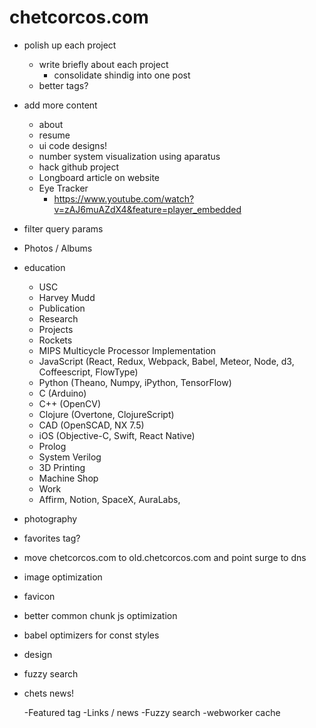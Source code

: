 # chetcorcos.com

- polish up each project
	- write briefly about each project
		- consolidate shindig into one post
	- better tags?

- add more content
	- about
	- resume
	- ui code designs!
	- number system visualization using aparatus
	- hack github project
	- Longboard article on website
	- Eye Tracker
		- https://www.youtube.com/watch?v=zAJ6muAZdX4&feature=player_embedded


<template name="microps">
	<h2 align="center">Microproccessor Design and Application (E155)</br>One-Handed Keyboard</h2>
	<h4 align="center">Fall 2011</h4>

	<div align="middle">
		<image src="/microps/microps-1.jpg" width="700" style="padding:1%;">
	</div>

	<p>
		My junior year at Harvey Mudd, I took a class called Microprocessor Design and Application. This class follows a digital electronics course where we design and implement a MIPS multicycle processor in System Verilog and implement it on an FPGA. In this course, we assemble a board with a PIC32 microcontroller and an Altera Vertex 2 FPGA. In this class, we learn various things from time-multiplexing displays, bluetooth serial communication, displaying to a CRT display through an FPGA, and controlling a mouse on screen. This class culminates with a paired final project. Max Gonzalez and I decided to develop a one-handed keyboard.
	</p>

	<div class="row images" align="middle">
		<image src="/microps/microps-2.jpg" width="300">
		<image src="/microps/microps-4.jpg" width="540">
	</div>

	<p>
		The keyboard was assembled with unnecessarily large arcade buttons. However, they were cheap and easy to find. The microcontroller would poll the buttons to figure out what keys had been pressed or are being held down. It would then compute the letters for the keyboard helper and send that information to the FPGA through a UART. The FPGA then looks up the bits for each character in a lookup table and displays them in a custom build word processor on a CRT display. Check out the video for more information
	</p>

	<div class="row images" align="middle">
	<iframe width="640" height="480" src="http://www.youtube.com/embed/23V3UcKeFqk" frameborder="0" allowfullscreen></iframe>
	</div>

	<p>
		I made another prototype the following winter break. This time, I implemented it on an Arduino R3 and send commands to a computer through USB. With the difficulties involved in finding nice buttons, I decided to go with capacitive touch sensors as well. I included added fucntionality for using keyboard arrows, applying Shift, etc.
	</p>

	<div class="row images" align="middle">
		<image src="/microps/microps-v2.jpg" width="700">
	</div>
</template>

<template name="opencv">
	<h2 align="center">OpenCV Eye Feature Tracker</h2>
	<h4 align="center">Spring 2012</h4>

	<p>
		I wanted to learn how to use the open source computer vision library, OpenCV, so a friend, Garrett Menghini, and I set out to learn it ourselves for a computer science seminar class. We documented out work on a Google <a href="https://sites.google.com/site/learningopencv1/">site</a> as well and all of our code is available. The other great thing about this site, is we include instructions on how to install and use OpenCV on a Mac which is really a pain. It took us a week or two to figure it out.
	</p>
	<p>
		For more information, check out our Google site: <a href="https://sites.google.com/site/learningopencv1/">https://sites.google.com/site/learningopencv1/</a></br>
	</p>

	<div class="row images" align="middle">
	<iframe width="420" height="315" src="http://www.youtube.com/embed/LHfUeyxhgvk" frameborder="0" allowfullscreen></iframe>
	<iframe width="420" height="315" src="http://www.youtube.com/embed/zAJ6muAZdX4" frameborder="0" allowfullscreen></iframe>
	</div>
</template>



<template name="speedtest">
	<h2 align="center">Internet Speed Tester</h2>
	<h4 align="center">Fall 2013</h4>

	<p>
		Have you ever realized that your internet speed isn't as fast as your are paying for? Well I thought so. So I wrote a little program to run on my Raspberry Pi to test the internet speed once every hour and log it to a text file. This way, when I get my internet bill, I can verify that I am getting the internet speeds I am paying for. Here's the result:
	</p>

	<div class="row images" align="middle">
		<image src="/internetSpeed.png" width="800" style="padding:1%;">
	</div>

	<p>
		Hey, I should get 9.69% off my internet bill! I'm calling Time Warner...
	</p>

	<p>
		Anyways, the code is all public online <a href="https://github.com/ccorcos/InternetSpeedLog">here</a>.
	</p>

</template>

<template name="5cmenu">
	<h2 align="center">5C Menu iPhone App</h2>
	<h4 align="center">Spring 2012</h4>

	<div class="row images" align="middle">
		<image src="/5cmenu/mudd.jpg" width="200" style="padding:1%;">
		<image src="/5cmenu/scripps.jpg" width="200" style="padding:1%;">
		<image src="/5cmenu/pitzer.jpg" width="200" style="padding:1%;">
		<image src="/5cmenu/cmc.jpg" width="200" style="padding:1%;">
		<image src="/5cmenu/pomona.jpg" width="200" style="padding:1%;">
	</div>

	<p>
		At the Claremont Colleges, pretty much everyone eats at the dining halls all four years. My freshman year, I had the idea of putting creating an iPhone app with the dining hall menus on it. That summer, I tried and failed. In fact, the following summer I tried and failed yet again. Then, my junior year at HMC, I started to figure it out. Objective-C and its incredibly object-orientated nature was totally foreign to me. At this point, I had only taken an introductory computer science course.

	</p>
	<p>
		The way I implemented this was app was using Google App Engine (GAE) to run a python script that parses the dining hall menus periodically and posts XML and JSON formatted data. I used python because there is an awesome library called Beautiful Soup for parsing HTML trees. The code is publicly available and can be found <a href="https://github.com/ccorcos/5cmenuparser">here</a>.
	</p>
	<p>
		The iPhone then pulls this formatted data from the internet and puts fills out some custom UITableView's within a UIScrollView with PageControl.
	</p>
	<p>
		If you are interested in learning how to make iPhone apps, here is where I would recommend starting (assuming you already know programming): <a href="http://www.raywenderlich.com/tutorials">raywenderlich.com</a>.
	</p>

	<p>
		Also, you can find this app on the app store <a href="https://itunes.apple.com/us/app/5c-menu/id512440171">here</a>, however, it hasn't been working lately -- apparently the dining hall websites have changed causing the parser to break. Writing parsing code is such a pain. I haven't dealt with it since. If you are interested in helping on this front, feel free to contact me.
	</p>

</template>


<template name="1960hearse">
	<h2 align="center">1960 Cadillac Hearse Restoration</h2>
	<h4 align="center"> 2005-2007</h4>

	<div class="row" align="middle">
	<image src="/hearse/hearse-done.jpg" width="700" align="middle" style="padding:1%;">
	</div>

	<p>
		My Mom owns a costume store called Evangeline's Costume Mansion in Old Sacramento. She wanted my dad to rebuild a hearse to advertise her store. I didn't help too much other than just sandblasting car parts and helping out here and there, but this car is just awesome.
	</p>

	<div class="row images" align="middle">
		<image src="/hearse/hearse-1.jpg" width="340"><image src="/hearse/hearse-2.jpg" width="340">
	</div>

	<div class="row images" align="middle"></br>
		<image src="/hearse/hearse-3.jpg" width="340"><image src="/hearse/hearse-4.jpg" width="340">
	</div>

	<div class="row images" align="middle"></br>
		<image src="/hearse/hearse-6.jpg" width="340"><image src="/hearse/hearse-5.jpg" width="340">
	</div>
</template>

<template name="1966gto">
	<h2 align="center">1966 Pontiac GTO Restoration</h2>
	<h4 align="center">Summer 2008 - Summer 2009</h4>

	<div class="row" align="middle">
	<image src="/gto/gto-done.jpg" width="700" align="middle" style="padding:1%;">
	</div>

	<p>
		This is one of my favorite cars. Sadly, we sold it to make more room. My dad and cousin did most of the work on this, but I helped out here and there. This is a GTO clone, meaning the serial number is a Le Mans. This involved some body work changing the tail lights. It is convertible 4-speed and quite a fun car to drive
	</p>

	<div class="row images" align="middle">
		<image src="/gto/gto-1.jpg" width="340"><image src="/gto/gto-2.jpg" width="340">
	</div>

	<div class="row images" align="middle"></br>
		<image src="/gto/gto-3.jpg" width="340"><image src="/gto/gto-4.jpg" width="340">
	</div>

	<div class="row images" align="middle"></br>
		<image src="/gto/gto-5.jpg" width="340"><image src="/gto/gto-9.jpg" width="340">
	</div>

	<div class="row images" align="middle"></br>
		<image src="/gto/gto-7.jpg" width="340"><image src="/gto/gto-10.jpg" width="340">
	</div>

	<div class="row images" align="middle"></br>
		<image src="/gto/gto-6.jpg" width="340"><image src="/gto/gto-8.jpg" width="340">
	</div>
</template>

















- filter query params

- Photos / Albums

- education
	- USC
	- Harvey Mudd
	- Publication
	- Research
	- Projects
	- Rockets
	- MIPS Multicycle Processor Implementation
	- JavaScript (React, Redux, Webpack, Babel, Meteor, Node, d3, Coffeescript, FlowType)
	- Python (Theano, Numpy, iPython, TensorFlow)
	- C (Arduino)
	- C++ (OpenCV)
	- Clojure (Overtone, ClojureScript)
	- CAD (OpenSCAD, NX 7.5)
	- iOS (Objective-C, Swift, React Native)
	- Prolog
	- System Verilog
	- 3D Printing
	- Machine Shop
	- Work
	- Affirm, Notion, SpaceX, AuraLabs,

- photography

- favorites tag?

- move chetcorcos.com to old.chetcorcos.com and point surge to dns

- image optimization
- favicon
- better common chunk js optimization
- babel optimizers for const styles

- design

- fuzzy search
- chets news!


  -Featured tag
  -Links / news
  -Fuzzy search
  -webworker cache

